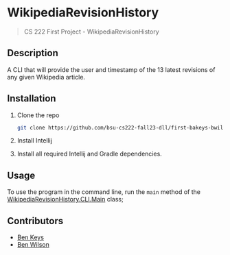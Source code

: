 # WikipediaRevisionHistory
> CS 222 First Project - WikipediaRevisionHistory

## Description

A CLI that will provide the user and timestamp of the 13 latest revisions of any given Wikipedia article.

## Installation

1. Clone the repo
   ```sh
   git clone https://github.com/bsu-cs222-fall23-dll/first-bakeys-bwilson.git
   ```
2. Install Intellij

3. Install all required Intellij and Gradle dependencies.

## Usage

To use the program in the command line, run the `main` method of the [WikipediaRevisionHistory.CLI.Main](src/main/java/WikipediaRevisionHistory/CLI/Main.java) class;

## Contributors

- [Ben Keys](https://github.com/bkeys818)
- [Ben Wilson](https://github.com/Ben-jaminWilson)
